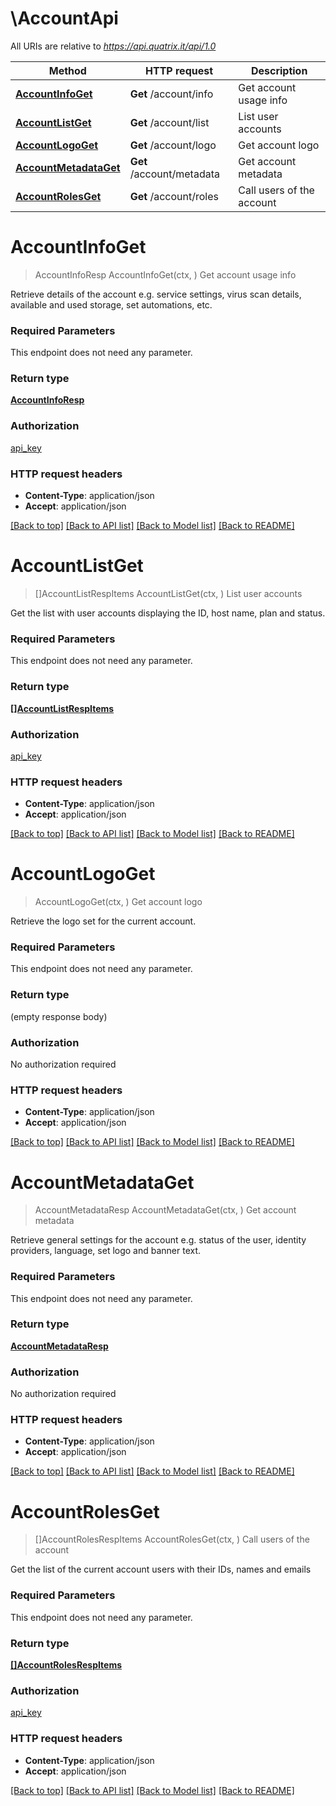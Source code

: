 # \AccountApi

All URIs are relative to *https://api.quatrix.it/api/1.0*

Method | HTTP request | Description
------------- | ------------- | -------------
[**AccountInfoGet**](AccountApi.md#AccountInfoGet) | **Get** /account/info | Get account usage info
[**AccountListGet**](AccountApi.md#AccountListGet) | **Get** /account/list | List user accounts
[**AccountLogoGet**](AccountApi.md#AccountLogoGet) | **Get** /account/logo | Get account logo
[**AccountMetadataGet**](AccountApi.md#AccountMetadataGet) | **Get** /account/metadata | Get account metadata
[**AccountRolesGet**](AccountApi.md#AccountRolesGet) | **Get** /account/roles | Call users of the account


# **AccountInfoGet**
> AccountInfoResp AccountInfoGet(ctx, )
Get account usage info

Retrieve details of the account e.g. service settings, virus scan details, available and used storage, set automations, etc. 

### Required Parameters
This endpoint does not need any parameter.

### Return type

[**AccountInfoResp**](AccountInfoResp.md)

### Authorization

[api_key](../README.md#api_key)

### HTTP request headers

 - **Content-Type**: application/json
 - **Accept**: application/json

[[Back to top]](#) [[Back to API list]](../README.md#documentation-for-api-endpoints) [[Back to Model list]](../README.md#documentation-for-models) [[Back to README]](../README.md)

# **AccountListGet**
> []AccountListRespItems AccountListGet(ctx, )
List user accounts

Get the list with user accounts displaying the ID, host name, plan and status. 

### Required Parameters
This endpoint does not need any parameter.

### Return type

[**[]AccountListRespItems**](AccountListRespItems.md)

### Authorization

[api_key](../README.md#api_key)

### HTTP request headers

 - **Content-Type**: application/json
 - **Accept**: application/json

[[Back to top]](#) [[Back to API list]](../README.md#documentation-for-api-endpoints) [[Back to Model list]](../README.md#documentation-for-models) [[Back to README]](../README.md)

# **AccountLogoGet**
> AccountLogoGet(ctx, )
Get account logo

Retrieve the logo set for the current account. 

### Required Parameters
This endpoint does not need any parameter.

### Return type

 (empty response body)

### Authorization

No authorization required

### HTTP request headers

 - **Content-Type**: application/json
 - **Accept**: application/json

[[Back to top]](#) [[Back to API list]](../README.md#documentation-for-api-endpoints) [[Back to Model list]](../README.md#documentation-for-models) [[Back to README]](../README.md)

# **AccountMetadataGet**
> AccountMetadataResp AccountMetadataGet(ctx, )
Get account metadata

Retrieve general settings for the account e.g. status of the user, identity providers, language, set logo and banner text. 

### Required Parameters
This endpoint does not need any parameter.

### Return type

[**AccountMetadataResp**](AccountMetadataResp.md)

### Authorization

No authorization required

### HTTP request headers

 - **Content-Type**: application/json
 - **Accept**: application/json

[[Back to top]](#) [[Back to API list]](../README.md#documentation-for-api-endpoints) [[Back to Model list]](../README.md#documentation-for-models) [[Back to README]](../README.md)

# **AccountRolesGet**
> []AccountRolesRespItems AccountRolesGet(ctx, )
Call users of the account

Get the list of the current account users with their IDs, names and emails 

### Required Parameters
This endpoint does not need any parameter.

### Return type

[**[]AccountRolesRespItems**](AccountRolesRespItems.md)

### Authorization

[api_key](../README.md#api_key)

### HTTP request headers

 - **Content-Type**: application/json
 - **Accept**: application/json

[[Back to top]](#) [[Back to API list]](../README.md#documentation-for-api-endpoints) [[Back to Model list]](../README.md#documentation-for-models) [[Back to README]](../README.md)

